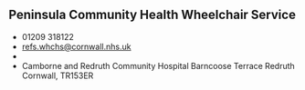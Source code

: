 
## Peninsula Community Health Wheelchair Service

- <i class="fa fa-phone"></i> 01209 318122
- <i class="fa fa-envelope"></i> <a href="mailto:refs.whchs@cornwall.nhs.uk">refs.whchs@cornwall.nhs.uk</a>
- <i class="fa fa-home"></i> []()
- <i class="fa fa-building"></i> Camborne and Redruth Community Hospital Barncoose Terrace   Redruth Cornwall, TR153ER
